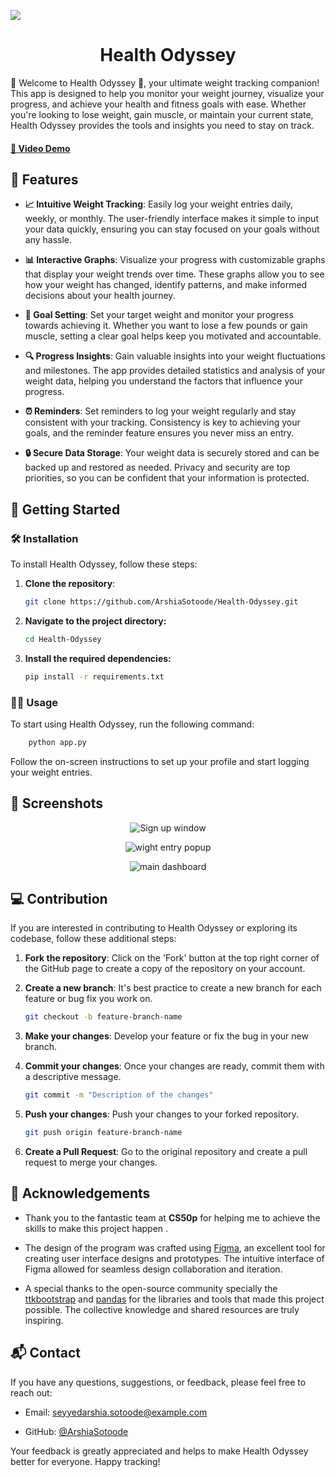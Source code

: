 ![](https://github.com/ArshiaSotoode/Health-Odyssey/blob/main/repo-assets/logo.png)

<h1 align="center">Health Odyssey</h1>

🌟 Welcome to Health Odyssey 🌟, your ultimate weight tracking companion! This app is designed to help you monitor your weight journey, visualize your progress, and achieve your health and fitness goals with ease. Whether you're looking to lose weight, gain muscle, or maintain your current state, Health Odyssey provides the tools and insights you need to stay on track.

#### [🎥 Video Demo](https://cs50.harvard.edu/python/2022/project/)

## 🌟 Features

- **📈 Intuitive Weight Tracking**: Easily log your weight entries daily, weekly, or monthly. The user-friendly interface makes it simple to input your data quickly, ensuring you can stay focused on your goals without any hassle.

- **📊 Interactive Graphs**: Visualize your progress with customizable graphs that display your weight trends over time. These graphs allow you to see how your weight has changed, identify patterns, and make informed decisions about your health journey.

- **🎯 Goal Setting**: Set your target weight and monitor your progress towards achieving it. Whether you want to lose a few pounds or gain muscle, setting a clear goal helps keep you motivated and accountable.

- **🔍 Progress Insights**: Gain valuable insights into your weight fluctuations and milestones. The app provides detailed statistics and analysis of your weight data, helping you understand the factors that influence your progress.

- **⏰ Reminders**: Set reminders to log your weight regularly and stay consistent with your tracking. Consistency is key to achieving your goals, and the reminder feature ensures you never miss an entry.

- **🔒 Secure Data Storage**: Your weight data is securely stored and can be backed up and restored as needed. Privacy and security are top priorities, so you can be confident that your information is protected.

## 🚀 Getting Started

### 🛠️ Installation

To install Health Odyssey, follow these steps:

1. **Clone the repository**:
   ```bash
   git clone https://github.com/ArshiaSotoode/Health-Odyssey.git
   ```
2. **Navigate to the project directory:**
   ```bash
   cd Health-Odyssey
   ```
3. **Install the required dependencies:**
   ```bash
   pip install -r requirements.txt
   ```

### 🏃‍♂️ Usage

To start using Health Odyssey, run the following command:

```bash
    python app.py
```

Follow the on-screen instructions to set up your profile and start logging your weight entries.

## 📸 Screenshots
<p align="center">
  <img src="https://github.com/ArshiaSotoode/Health-Odyssey/blob/main/repo-assets/sign-up.png" alt="Sign up window" />
</p>

<p align="center">
  <img src="https://github.com/ArshiaSotoode/Health-Odyssey/blob/main/repo-assets/weight-entry.png" alt="wight entry popup" />
</p>

<p align="center">
  <img src="https://github.com/ArshiaSotoode/Health-Odyssey/blob/main/repo-assets/dashbord.png" alt="main dashboard" />
</p>


## 💻 Contribution

If you are interested in contributing to Health Odyssey or exploring its codebase, follow these additional steps:

1. **Fork the repository**: Click on the 'Fork' button at the top right corner of the GitHub page to create a copy of the repository on your account.

2. **Create a new branch**: It's best practice to create a new branch for each feature or bug fix you work on.

   ```bash
   git checkout -b feature-branch-name
   ```

3. **Make your changes**: Develop your feature or fix the bug in your new branch.

4. **Commit your changes**: Once your changes are ready, commit them with a descriptive message.
   
   ```bash
   git commit -m "Description of the changes"
   ```

5. **Push your changes**: Push your changes to your forked repository.
   
   ```bash
   git push origin feature-branch-name
   ```

6. **Create a Pull Request**: Go to the original repository and create a pull request to merge your changes.



## 🙏 Acknowledgements

- Thank you to the fantastic team at **CS50p** for helping me to achieve the skills to make this project happen .

- The design of the program was crafted using [Figma](https://www.figma.com/), an excellent tool for creating user interface designs and prototypes. The intuitive interface of Figma allowed for seamless design collaboration and iteration.

- A special thanks to the open-source community specially the [ttkbootstrap](https://ttkbootstrap.readthedocs.io/en/latest/) and [pandas](https://pandas.pydata.org/) for the libraries and tools that made this project possible. The collective knowledge and shared resources are truly inspiring.


## 📬 Contact

If you have any questions, suggestions, or feedback, please feel free to reach out:

- Email: seyyedarshia.sotoode@example.com

- GitHub: [@ArshiaSotoode](https://github.com/ArshiaSotoode)

Your feedback is greatly appreciated and helps to make Health Odyssey better for everyone. Happy tracking!